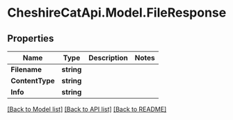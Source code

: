 # CheshireCatApi.Model.FileResponse

## Properties

Name | Type | Description | Notes
------------ | ------------- | ------------- | -------------
**Filename** | **string** |  | 
**ContentType** | **string** |  | 
**Info** | **string** |  | 

[[Back to Model list]](../README.md#documentation-for-models) [[Back to API list]](../README.md#documentation-for-api-endpoints) [[Back to README]](../README.md)

